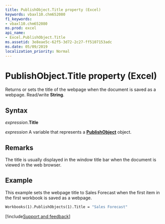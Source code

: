 ```yaml
---
title: PublishObject.Title property (Excel)
keywords: vbaxl10.chm652080
f1_keywords:
- vbaxl10.chm652080
ms.prod: excel
api_name:
- Excel.PublishObject.Title
ms.assetid: 3e8eae5c-62f5-3d72-2c27-ff5107153adc
ms.date: 05/09/2019
localization_priority: Normal
---
```



# PublishObject.Title property (Excel)

Returns or sets the title of the webpage when the document is saved as a webpage. Read/write **String**.


## Syntax

_expression_.**Title**

_expression_ A variable that represents a **[PublishObject](Excel.PublishObject.md)** object.


## Remarks

The title is usually displayed in the window title bar when the document is viewed in the web browser.


## Example

This example sets the webpage title to Sales Forecast when the first item in the first workbook is saved as a webpage.

```vb
Workbooks(1).PublishObjects(1).Title = "Sales Forecast"
```




[!include[Support and feedback](~/includes/feedback-boilerplate.md)]
